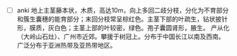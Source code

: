 * [ ] anki
地上主茎藤本状，木质，高达10m，向上多回二歧分枝，分化为不育部分和簇生囊穗的能育部分；末回分枝常呈棕红色。主茎下部的叶疏生，钻状披针形，膜质，灰白色；主茎上部的叶较密，绿色。孢子囊圆肾形，腋生。
产从化（大岭山石灶）、广州市近郊。攀援于树冠上。分布于中国长江以南及西南。广泛分布于亚洲热带及亚热带地区。
